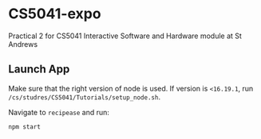 # CS5041-expo
Practical 2 for CS5041 Interactive Software and Hardware module at St Andrews

## Launch App
Make sure that the right version of node is used.
If version is `<16.19.1`, run `/cs/studres/CS5041/Tutorials/setup_node.sh`.

Navigate to `recipease` and run:
```
npm start
```
